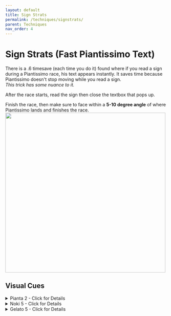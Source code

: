 ```yaml
---
layout: default
title: Sign Strats
permalink: /techniques/signstrats/
parent: Techniques
nav_order: 4
---
```


# Sign Strats (Fast Piantissimo Text)
There is a .6 timesave (each time you do it) found where if you read a sign during a Piantissimo race, his text appears instantly. It saves time because Piantissimo doesn't stop moving while you read a sign.  
*This trick has some nuance to it.*  

After the race starts, read the sign then close the textbox that pops up.  

Finish the race, then make sure to face within a **5-10 degree angle** of where Piantissimo lands and finishes the race.  
<img src="https://i.imgur.com/38YNF0K.png" width=500>  

## Visual Cues  
<details markdown="block">
  <summary markdown="span">
    Pianta 2 - Click for Details
  </summary>

Using the grass texture and the seam on the fence, you can line Mario up like so.  
**Make sure to not be too far back** or *you won't trigger Piantissimo's text* (and possibly dive off the edge).  
<img src="https://i.imgur.com/vbVbPkT.gif">  
</details>  

<details markdown="block">
  <summary markdown="span">
    Noki 5 - Click for Details
  </summary>  

Using the pole and the seam of the wall texture in the background, grab the pole, line them up and press B to let go. Walk forward until you are almost touching the flagpole.  
You can press A+B once you regain control of Mario, and bonk off and grab the shine immediately.   
{% include yt.html id="bK0B1kZTcQs" %}  
<img src="https://i.imgur.com/gWIJQnW.png">  

</details>  
<details markdown="block">
  <summary markdown="span">
    Gelato 5 - Click for Details
  </summary>  

<img src="https://i.imgur.com/PBwYaOR.jpeg">  
<img src="https://i.imgur.com/P11z6L7.jpeg">  
</details>  
